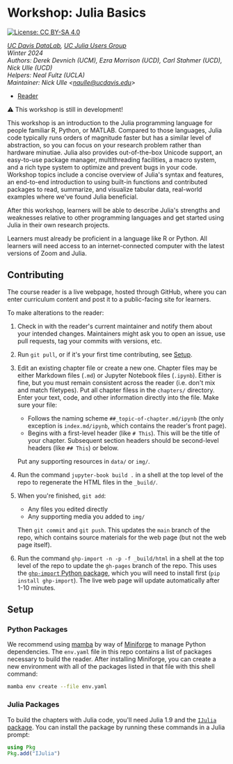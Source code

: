 # Workshop: Julia Basics

[![License: CC BY-SA 4.0](https://img.shields.io/badge/License-CC_BY--SA_4.0-lightgrey.svg)](https://creativecommons.org/licenses/by-sa/4.0/)

_[UC Davis DataLab][datalab], [UC Julia Users Group][ucjug]_  
_Winter 2024_  
_Authors: Derek Devnich (UCM), Ezra Morrison (UCD), Carl Stahmer (UCD), Nick Ulle (UCD)_  
_Helpers: Neal Fultz (UCLA)_  
_Maintainer: Nick Ulle <<naulle@ucdavis.edu>>_  

* [Reader](https://ucdavisdatalab.github.io/workshop_julia_basics/)

<!--
* [Event Page](https://datalab.ucdavis.edu/eventscalendar/YOUR_EVENT/)
-->

[datalab]: https://datalab.ucdavis.edu/
[ucjug]: https://datalab.ucdavis.edu/julia-users-group/

:warning: This workshop is still in development!

This workshop is an introduction to the Julia programming language for people
familiar R, Python, or MATLAB. Compared to those languages, Julia code
typically runs orders of magnitude faster but has a similar level of
abstraction, so you can focus on your research problem rather than hardware
minutiae. Julia also provides out-of-the-box Unicode support, an easy-to-use
package manager, multithreading facilities, a macro system, and a rich type
system to optimize and prevent bugs in your code. Workshop topics include a
concise overview of Julia's syntax and features, an end-to-end introduction to
using built-in functions and contributed packages to read, summarize, and
visualize tabular data, real-world examples where we've found Julia beneficial.

After this workshop, learners will be able to describe Julia's strengths and
weaknesses relative to other programming languages and get started using Julia
in their own research projects.

Learners must already be proficient in a language like R or Python. All
learners will need access to an internet-connected computer with the latest
versions of Zoom and Julia.


## Contributing

The course reader is a live webpage, hosted through GitHub, where you can enter
curriculum content and post it to a public-facing site for learners.

To make alterations to the reader:
	  
1.  Check in with the reader's current maintainer and notify them about your 
    intended changes. Maintainers might ask you to open an issue, use pull 
    requests, tag your commits with versions, etc.

2.  Run `git pull`, or if it's your first time contributing, see
    [Setup](#setup).

3.  Edit an existing chapter file or create a new one. Chapter files may be 
    either Markdown files (`.md`) or Jupyter Notebook files (`.ipynb`). Either 
    is fine, but you must remain consistent across the reader (i.e. don't mix 
    and match filetypes). Put all chapter filess in the `chapters/` directory.
    Enter your text, code, and other information directly into the file. Make 
    sure your file:

    - Follows the naming scheme `##_topic-of-chapter.md/ipynb` (the only 
      exception is `index.md/ipynb`, which contains the reader's front page).
    - Begins with a first-level header (like `# This`). This will be the title
      of your chapter. Subsequent section headers should be second-level
      headers (like `## This`) or below.

    Put any supporting resources in `data/` or `img/`.

4.  Run the command `jupyter-book build .` in a shell at the top level of the
    repo to regenerate the HTML files in the `_build/`.

5.  When you're finished, `git add`:
    - Any files you edited directly
    - Any supporting media you added to `img/`

    Then `git commit` and `git push`. This updates the `main` branch of the
    repo, which contains source materials for the web page (but not the web
    page itself).

6.  Run the command `ghp-import -n -p -f _build/html` in a shell at the top
    level of the repo to update the `gh-pages` branch of the repo. This uses
    the [`ghp-import` Python package][ghp-import], which you will need to
    install first (`pip install ghp-import`). The live web page will update
    automatically after 1-10 minutes.

[ghp-import]: https://github.com/c-w/ghp-import


## Setup

### Python Packages

We recommend using [mamba][] by way of [Miniforge][] to manage Python
dependencies. The `env.yaml` file in this repo contains a list of packages
necessary to build the reader. After installing Miniforge, you can create a new
environment with all of the packages listed in that file with this shell
command:

```sh
mamba env create --file env.yaml
```

[mamba]: https://mamba.readthedocs.io/en/latest/
[miniforge]: https://github.com/conda-forge/miniforge


### Julia Packages

To build the chapters with Julia code, you'll need Julia 1.9 and the [`IJulia`
package][IJulia]. You can install the package by running these commands in a
Julia prompt:

```julia
using Pkg
Pkg.add("IJulia")
```

[IJulia]: https://github.com/JuliaLang/IJulia.jl
